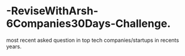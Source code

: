 # -ReviseWithArsh-6Companies30Days-Challenge.
most recent asked question in top tech companies/startups in recents years.
